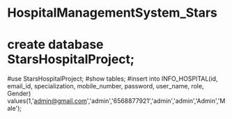 # HospitalManagementSystem_Stars
# create database StarsHospitalProject;
#use StarsHospitalProject;
#show tables;
#insert into INFO_HOSPITAL(id, email_id, specialization, mobile_number, password, user_name, role, Gender) values(1,'admin@gmail.com','admin','6568877921','admin','admin','Admin','Male');